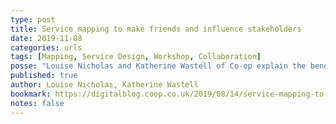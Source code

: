 ```yaml
---
type: post
title: Service mapping to make friends and influence stakeholders
date: 2019-11-08
categories: urls
tags: [Mapping, Service Design, Workshop, Collaboration]
posse: "Louise Nicholas and Katherine Wastell of Co-op explain the benefits of service mapping with stakeholders."
published: true
author: Louise Nicholas, Katherine Wastell
bookmark: https://digitalblog.coop.co.uk/2019/08/14/service-mapping-to-make-friends-and-influence-stakeholders/
notes: false
---
```

